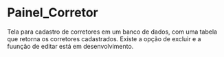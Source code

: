 # Painel_Corretor
Tela para cadastro de corretores em um banco de dados, com uma tabela que retorna os corretores cadastrados. Existe a opção de excluir e a fuunção de editar está em desenvolvimento.
